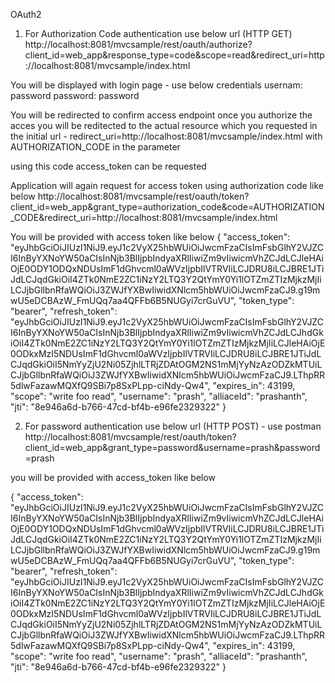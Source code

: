 OAuth2
 
1. For Authorization Code authentication use below url (HTTP GET)
 http://localhost:8081/mvcsample/rest/oauth/authorize?client_id=web_app&response_type=code&scope=read&redirect_uri=http://localhost:8081/mvcsample/index.html
 
You will be displayed with login page - use below credentials
 usernam: password
 password: password
 
You will be redirected to confirm access endpoint
 once you authorize the acces you will be reditected to the actual resource which you requested in the initial url - redirect_uri=http://localhost:8081/mvcsample/index.html with AUTHORIZATION_CODE in the parameter
 
 using this code access_token can be requested
 
Application will again request for access token using authorization code like below
 http://localhost:8081/mvcsample/rest/oauth/token?client_id=web_app&grant_type=authorization_code&code=AUTHORIZATION_CODE&redirect_uri=http://localhost:8081/mvcsample/index.html

You will be provided with access token like below
 {
  "access_token": "eyJhbGciOiJIUzI1NiJ9.eyJ1c2VyX25hbWUiOiJwcmFzaCIsImFsbGlhY2VJZCI6InByYXNoYW50aCIsInNjb3BlIjpbIndyaXRlIiwiZm9vIiwicmVhZCJdLCJleHAiOjE0ODY1ODQxNDUsImF1dGhvcml0aWVzIjpbIlVTRVIiLCJDRU8iLCJBRE1JTiJdLCJqdGkiOiI4ZTk0NmE2ZC1iNzY2LTQ3Y2QtYmY0Yi1lOTZmZTIzMjkzMjIiLCJjbGllbnRfaWQiOiJ3ZWJfYXBwIiwidXNlcm5hbWUiOiJwcmFzaCJ9.g19mwU5eDCBAzW_FmUQq7aa4QFFb6B5NUGyi7crGuVU",
  "token_type": "bearer",
  "refresh_token": "eyJhbGciOiJIUzI1NiJ9.eyJ1c2VyX25hbWUiOiJwcmFzaCIsImFsbGlhY2VJZCI6InByYXNoYW50aCIsInNjb3BlIjpbIndyaXRlIiwiZm9vIiwicmVhZCJdLCJhdGkiOiI4ZTk0NmE2ZC1iNzY2LTQ3Y2QtYmY0Yi1lOTZmZTIzMjkzMjIiLCJleHAiOjE0ODkxMzI5NDUsImF1dGhvcml0aWVzIjpbIlVTRVIiLCJDRU8iLCJBRE1JTiJdLCJqdGkiOiI5NmYyZjU2Ni05ZjhlLTRjZDAtOGM2NS1mMjYyNzAzODZkMTUiLCJjbGllbnRfaWQiOiJ3ZWJfYXBwIiwidXNlcm5hbWUiOiJwcmFzaCJ9.LThpRR5dlwFazawMQXfQ9SBi7p8SxPLpp-ciNdy-Qw4",
  "expires_in": 43199,
  "scope": "write foo read",
  "username": "prash",
  "alliaceId": "prashanth",
  "jti": "8e946a6d-b766-47cd-bf4b-e96fe2329322"
}
 
 
2. For password authentication use below url (HTTP POST) - use postman
 http://localhost:8081/mvcsample/rest/oauth/token?client_id=web_app&grant_type=password&username=prash&password=prash
 
 you will be provided with access_token like below

{
  "access_token": "eyJhbGciOiJIUzI1NiJ9.eyJ1c2VyX25hbWUiOiJwcmFzaCIsImFsbGlhY2VJZCI6InByYXNoYW50aCIsInNjb3BlIjpbIndyaXRlIiwiZm9vIiwicmVhZCJdLCJleHAiOjE0ODY1ODQxNDUsImF1dGhvcml0aWVzIjpbIlVTRVIiLCJDRU8iLCJBRE1JTiJdLCJqdGkiOiI4ZTk0NmE2ZC1iNzY2LTQ3Y2QtYmY0Yi1lOTZmZTIzMjkzMjIiLCJjbGllbnRfaWQiOiJ3ZWJfYXBwIiwidXNlcm5hbWUiOiJwcmFzaCJ9.g19mwU5eDCBAzW_FmUQq7aa4QFFb6B5NUGyi7crGuVU",
  "token_type": "bearer",
  "refresh_token": "eyJhbGciOiJIUzI1NiJ9.eyJ1c2VyX25hbWUiOiJwcmFzaCIsImFsbGlhY2VJZCI6InByYXNoYW50aCIsInNjb3BlIjpbIndyaXRlIiwiZm9vIiwicmVhZCJdLCJhdGkiOiI4ZTk0NmE2ZC1iNzY2LTQ3Y2QtYmY0Yi1lOTZmZTIzMjkzMjIiLCJleHAiOjE0ODkxMzI5NDUsImF1dGhvcml0aWVzIjpbIlVTRVIiLCJDRU8iLCJBRE1JTiJdLCJqdGkiOiI5NmYyZjU2Ni05ZjhlLTRjZDAtOGM2NS1mMjYyNzAzODZkMTUiLCJjbGllbnRfaWQiOiJ3ZWJfYXBwIiwidXNlcm5hbWUiOiJwcmFzaCJ9.LThpRR5dlwFazawMQXfQ9SBi7p8SxPLpp-ciNdy-Qw4",
  "expires_in": 43199,
  "scope": "write foo read",
  "username": "prash",
  "alliaceId": "prashanth",
  "jti": "8e946a6d-b766-47cd-bf4b-e96fe2329322"
}